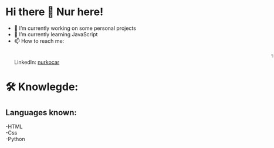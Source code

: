 # Hi there 👋 Nur here!
- 🔭 I’m currently working on some personal projects
- 🌱 I’m currently learning JavaScript
- 📫 How to reach me: <br><br>
<span style="margin-left:50em;" >✨ LinkedIn:</span> <a href='https://www.linkedin.com/in/nur-kocar/'>nurkocar</a>


# 🛠 Knowlegde:<br>
## Languages known:<br>
  -HTML<br>
  -Css<br>
  -Python<br>

<!--
**nurkocar/nurkocar** is a ✨ _special_ ✨ repository because its `README.md` (this file) appears on your GitHub profile.

Here are some ideas to get you started:

- 🔭 I’m currently working on some personal projects
- 🌱 I’m currently learning JavaScript
- 👯 I’m looking to collaborate on ...
- 🤔 I’m looking for help with ...
- 💬 Ask me about ...
- 📫 How to reach me: ...
- 😄 Pronouns: ...
- ⚡ Fun fact: ...
-->

